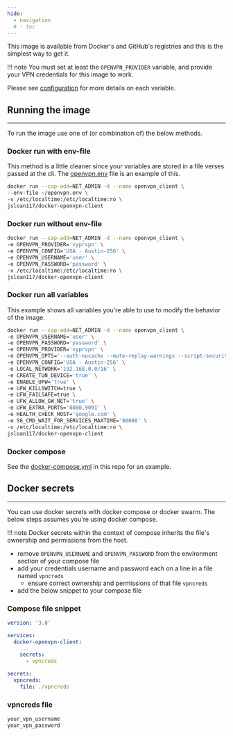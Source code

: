 ```yaml
---
hide:
  - navigation
  # - toc
---
```


This image is available from Docker's and GitHub's registries and this is the simplest way to get it.

!!! note
    You must set at least the `OPENVPN_PROVIDER` variable, and provide your VPN credentials for this image to work.

Please see [configuration](configuration.md) for more details on each variable.

## Running the image

---

To run the image use one of (or combination of) the below methods.

### Docker run with env-file

This method is a little cleaner since your variables are stored in a file verses passed at the cli.
The [openvpn.env](https://github.com/jsloan117/docker-openvpn-client/blob/main/openvpn.env) file is an example of this.

```bash
docker run --cap-add=NET_ADMIN -d --name openvpn_client \
--env-file ~/openvpn.env \
-v /etc/localtime:/etc/localtime:ro \
jsloan117/docker-openvpn-client
```

### Docker run without env-file

```bash
docker run --cap-add=NET_ADMIN -d --name openvpn_client \
-e OPENVPN_PROVIDER='vyprvpn' \
-e OPENVPN_CONFIG='USA - Austin-256' \
-e OPENVPN_USERNAME='user' \
-e OPENVPN_PASSWORD='password' \
-v /etc/localtime:/etc/localtime:ro \
jsloan117/docker-openvpn-client
```

### Docker run all variables

This example shows all variables you're able to use to modify the behavior of the image.

```bash
docker run --cap-add=NET_ADMIN -d --name openvpn_client \
-e OPENVPN_USERNAME='user' \
-e OPENVPN_PASSWORD='password' \
-e OPENVPN_PROVIDER='vyprvpn' \
-e OPENVPN_OPTS='--auth-nocache --mute-replay-warnings --script-security 2 --route-up /etc/openvpn/update-resolv-conf --down /etc/openvpn/update-resolv-conf' \
-e OPENVPN_CONFIG='USA - Austin-256' \
-e LOCAL_NETWORK='192.168.0.0/16' \
-e CREATE_TUN_DEVICE='true' \
-e ENABLE_UFW='true' \
-e UFW_KILLSWITCH=true \
-e UFW_FAILSAFE=true \
-e UFW_ALLOW_GW_NET='true' \
-e UFW_EXTRA_PORTS='8080,9091' \
-e HEALTH_CHECK_HOST='google.com' \
-e S6_CMD_WAIT_FOR_SERVICES_MAXTIME='60000' \
-v /etc/localtime:/etc/localtime:ro \
jsloan117/docker-openvpn-client
```

### Docker compose

See the [docker-compose.yml](https://github.com/jsloan117/docker-openvpn-client/blob/main/docker-compose.yml) in this repo for an example.

## Docker secrets

---

You can use docker secrets with docker compose or docker swarm. The below steps assumes you're using docker compose.

!!! note
    Docker secrets within the context of compose inherits the file's ownership and permissions from the host.

- remove `OPENVPN_USERNAME` and `OPENVPN_PASSWORD` from the environment section of your compose file
- add your credentials username and password each on a line in a file named `vpncreds`
    - ensure correct ownership and permissions of that file `vpncreds`
- add the below snippet to your compose file

### Compose file snippet

```yaml
version: '3.8'

services:
  docker-openvpn-client:
    ...
    secrets:
      - vpncreds

secrets:
  vpncreds:
    file: ./vpncreds
```

### vpncreds file

```bash
your_vpn_username
your_vpn_password
```

